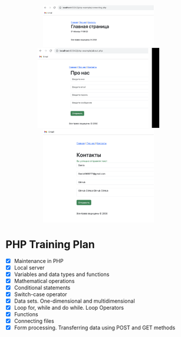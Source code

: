 <p align="center">
  <img src="ScreenshotFirst.png" width="300">
  <img src="ScreenshotSecond.png" width="300" alt="Photo 2" style="border-right: 20px solid black; padding-right: 10px;">
  <img src="ScreenshotThree.png" width="300" alt="Photo 3">
</p>

# PHP Training Plan
- [x] Maintenance in PHP
- [x] Local server
- [x] Variables and data types and functions
- [x] Mathematical operations
- [x] Conditional statements
- [x] Switch-case operator
- [x] Data sets. One-dimensional and multidimensional
- [x] Loop for, while and do while. Loop Operators
- [x] Functions
- [x] Connecting files
- [x] Form processing. Transferring data using POST and GET methods
